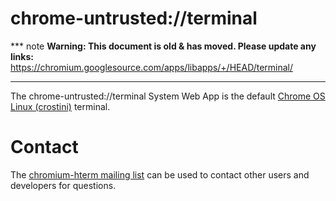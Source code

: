 # chrome-untrusted://terminal

*** note
**Warning: This document is old & has moved.  Please update any links:**<br>
https://chromium.googlesource.com/apps/libapps/+/HEAD/terminal/
***

The chrome-untrusted://terminal System Web App is the default
[Chrome OS Linux (crostini)](https://chromium.googlesource.com/chromiumos/docs/+/HEAD/containers_and_vms.md)
terminal.

# Contact

The [chromium-hterm mailing list] can be used to contact other users and
developers for questions.

[chromium-hterm mailing list]: https://groups.google.com/a/chromium.org/forum/?fromgroups#!forum/chromium-hterm
